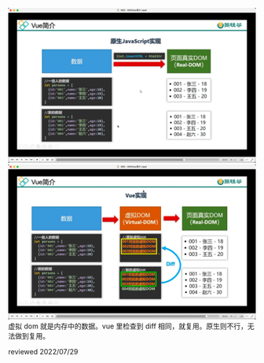 ![](./img/2022-07-05-20-30-09.png)
![](./img/2022-07-05-20-33-10.png)  
虚拟 dom 就是内存中的数据。vue 里检查到 diff 相同，就复用。原生则不行，无法做到复用。

reviewed 2022/07/29
